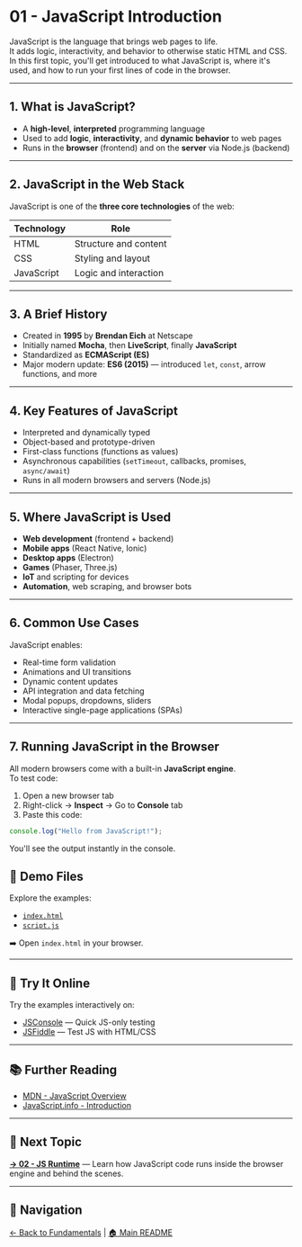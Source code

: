 # 01 - JavaScript Introduction

JavaScript is the language that brings web pages to life.  
It adds logic, interactivity, and behavior to otherwise static HTML and CSS.  
In this first topic, you'll get introduced to what JavaScript is, where it's used, and how to run your first lines of code in the browser.

---

## 1. What is JavaScript?

- A **high-level**, **interpreted** programming language  
- Used to add **logic**, **interactivity**, and **dynamic behavior** to web pages  
- Runs in the **browser** (frontend) and on the **server** via Node.js (backend)

---

## 2. JavaScript in the Web Stack

JavaScript is one of the **three core technologies** of the web:

| Technology | Role                        |
|------------|-----------------------------|
| HTML       | Structure and content        |
| CSS        | Styling and layout           |
| JavaScript | Logic and interaction        |

---

## 3. A Brief History

- Created in **1995** by **Brendan Eich** at Netscape  
- Initially named **Mocha**, then **LiveScript**, finally **JavaScript**  
- Standardized as **ECMAScript (ES)**  
- Major modern update: **ES6 (2015)** — introduced `let`, `const`, arrow functions, and more

---

## 4. Key Features of JavaScript

- Interpreted and dynamically typed  
- Object-based and prototype-driven  
- First-class functions (functions as values)  
- Asynchronous capabilities (`setTimeout`, callbacks, promises, `async/await`)  
- Runs in all modern browsers and servers (Node.js)

---

## 5. Where JavaScript is Used

- **Web development** (frontend + backend)  
- **Mobile apps** (React Native, Ionic)  
- **Desktop apps** (Electron)  
- **Games** (Phaser, Three.js)  
- **IoT** and scripting for devices  
- **Automation**, web scraping, and browser bots

---

## 6. Common Use Cases

JavaScript enables:

- Real-time form validation  
- Animations and UI transitions  
- Dynamic content updates  
- API integration and data fetching  
- Modal popups, dropdowns, sliders  
- Interactive single-page applications (SPAs)

---

## 7. Running JavaScript in the Browser

All modern browsers come with a built-in **JavaScript engine**.  
To test code:

1. Open a new browser tab  
2. Right-click → **Inspect** → Go to **Console** tab  
3. Paste this code:

```js
console.log("Hello from JavaScript!");
```

You'll see the output instantly in the console.

## 📁 Demo Files

Explore the examples:

- [`index.html`](./index.html)
- [`script.js`](./script.js)

➡️ Open `index.html` in your browser.

---

## 🧪 Try It Online

Try the examples interactively on:

- [JSConsole](https://jsconsole.com) — Quick JS-only testing  
- [JSFiddle](https://jsfiddle.net) — Test JS with HTML/CSS

---

## 📚 Further Reading

- [MDN - JavaScript Overview](https://developer.mozilla.org/en-US/docs/Web/JavaScript)
- [JavaScript.info - Introduction](https://javascript.info/intro)

---

## 🔗 Next Topic

**[→ 02 - JS Runtime](../02-js-runtime/README.md)** — Learn how JavaScript code runs inside the browser engine and behind the scenes.

---

## 🧭 Navigation

[← Back to Fundamentals](../README.md) | [🏠 Main README](../../README.md)
